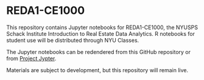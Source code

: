 # REDA1-CE1000
This repository contains Jupyter notebooks for REDA1-CE1000, the NYUSPS Schack Institute Introduction to Real Estate Data Analytics.  R notebooks for student use will be distributed through NYU Classes.

The Jupyter notebooks can be redendered from this GitHub repository or from [Project Jypter](https://nbviewer.jupyter.org/).

Materials are subject to development, but this repository will remain live.
